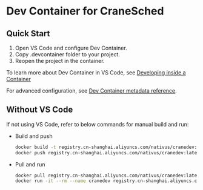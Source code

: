 # Dev Container for CraneSched

## Quick Start

1. Open VS Code and configure Dev Container. 
2. Copy .devcontainer folder to your project.
3. Reopen the project in the container.

To learn more about Dev Container in VS Code, see [Developing inside a Container](https://code.visualstudio.com/docs/remote/containers) 

For advanced configuration, see [Dev Container metadata reference](https://containers.dev/implementors/json_reference/). 

## Without VS Code

If not using VS Code, refer to below commands for manual build and run: 

- Build and push
    ```sh
    docker build -t registry.cn-shanghai.aliyuncs.com/nativus/cranedev:latest .
    docker push registry.cn-shanghai.aliyuncs.com/nativus/cranedev:latest
    ```

- Pull and run
    ```sh
    docker pull registry.cn-shanghai.aliyuncs.com/nativus/cranedev:latest
    docker run -it --rm --name cranedev registry.cn-shanghai.aliyuncs.com/nativus/cranedev:latest
    ```
